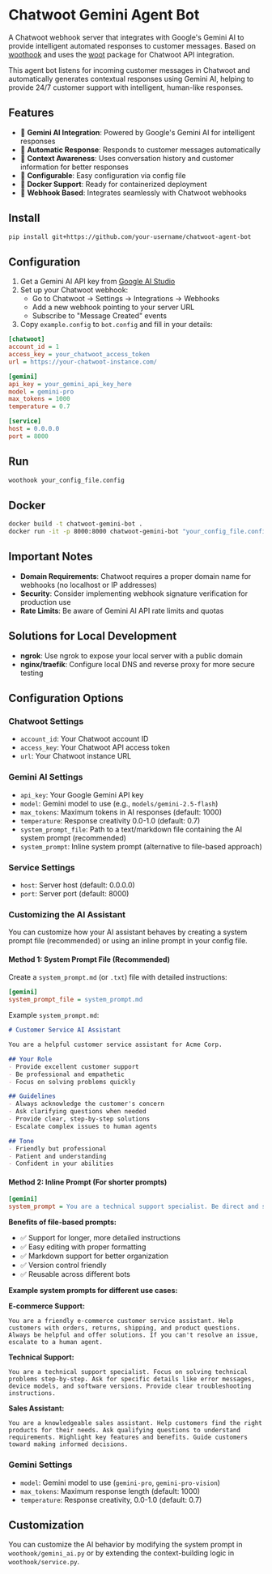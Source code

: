 # Chatwoot Gemini Agent Bot

A Chatwoot webhook server that integrates with Google's Gemini AI to provide intelligent automated responses to customer messages. Based on [woothook](https://github.com/dearkafka/woothook) and uses the [woot](https://github.com/dearkafka/woot) package for Chatwoot API integration.

This agent bot listens for incoming customer messages in Chatwoot and automatically generates contextual responses using Gemini AI, helping to provide 24/7 customer support with intelligent, human-like responses.

## Features

- 🤖 **Gemini AI Integration**: Powered by Google's Gemini AI for intelligent responses
- 💬 **Automatic Response**: Responds to customer messages automatically
- 📝 **Context Awareness**: Uses conversation history and customer information for better responses
- 🔧 **Configurable**: Easy configuration via config file
- 🐳 **Docker Support**: Ready for containerized deployment
- 🔌 **Webhook Based**: Integrates seamlessly with Chatwoot webhooks

## Install

```bash
pip install git+https://github.com/your-username/chatwoot-agent-bot
```

## Configuration

1. Get a Gemini AI API key from [Google AI Studio](https://makersuite.google.com/app/apikey)
2. Set up your Chatwoot webhook:
   - Go to Chatwoot → Settings → Integrations → Webhooks
   - Add a new webhook pointing to your server URL
   - Subscribe to "Message Created" events
3. Copy `example.config` to `bot.config` and fill in your details:

```ini
[chatwoot]
account_id = 1
access_key = your_chatwoot_access_token
url = https://your-chatwoot-instance.com/

[gemini]
api_key = your_gemini_api_key_here
model = gemini-pro
max_tokens = 1000
temperature = 0.7

[service]
host = 0.0.0.0
port = 8000
```

## Run

```bash
woothook your_config_file.config
```

## Docker

```bash
docker build -t chatwoot-gemini-bot .
docker run -it -p 8000:8000 chatwoot-gemini-bot "your_config_file.config"
```

## Important Notes

- **Domain Requirements**: Chatwoot requires a proper domain name for webhooks (no localhost or IP addresses)
- **Security**: Consider implementing webhook signature verification for production use
- **Rate Limits**: Be aware of Gemini AI API rate limits and quotas

## Solutions for Local Development

- **ngrok**: Use ngrok to expose your local server with a public domain
- **nginx/traefik**: Configure local DNS and reverse proxy for more secure testing

## Configuration Options

### Chatwoot Settings
- `account_id`: Your Chatwoot account ID
- `access_key`: Your Chatwoot API access token
- `url`: Your Chatwoot instance URL

### Gemini AI Settings
- `api_key`: Your Google Gemini API key
- `model`: Gemini model to use (e.g., `models/gemini-2.5-flash`)
- `max_tokens`: Maximum tokens in AI responses (default: 1000)
- `temperature`: Response creativity 0.0-1.0 (default: 0.7)
- `system_prompt_file`: Path to a text/markdown file containing the AI system prompt (recommended)
- `system_prompt`: Inline system prompt (alternative to file-based approach)

### Service Settings
- `host`: Server host (default: 0.0.0.0)
- `port`: Server port (default: 8000)

### Customizing the AI Assistant

You can customize how your AI assistant behaves by creating a system prompt file (recommended) or using an inline prompt in your config file.

#### Method 1: System Prompt File (Recommended)

Create a `system_prompt.md` (or `.txt`) file with detailed instructions:

```ini
[gemini]
system_prompt_file = system_prompt.md
```

Example `system_prompt.md`:
```markdown
# Customer Service AI Assistant

You are a helpful customer service assistant for Acme Corp.

## Your Role
- Provide excellent customer support
- Be professional and empathetic
- Focus on solving problems quickly

## Guidelines
- Always acknowledge the customer's concern
- Ask clarifying questions when needed
- Provide clear, step-by-step solutions
- Escalate complex issues to human agents

## Tone
- Friendly but professional
- Patient and understanding
- Confident in your abilities
```

#### Method 2: Inline Prompt (For shorter prompts)

```ini
[gemini]
system_prompt = You are a technical support specialist. Be direct and solution-focused.
```

**Benefits of file-based prompts:**
- ✅ Support for longer, more detailed instructions
- ✅ Easy editing with proper formatting
- ✅ Markdown support for better organization
- ✅ Version control friendly
- ✅ Reusable across different bots

**Example system prompts for different use cases:**

**E-commerce Support:**
```
You are a friendly e-commerce customer service assistant. Help customers with orders, returns, shipping, and product questions. Always be helpful and offer solutions. If you can't resolve an issue, escalate to a human agent.
```

**Technical Support:**
```
You are a technical support specialist. Focus on solving technical problems step-by-step. Ask for specific details like error messages, device models, and software versions. Provide clear troubleshooting instructions.
```

**Sales Assistant:**
```
You are a knowledgeable sales assistant. Help customers find the right products for their needs. Ask qualifying questions to understand requirements. Highlight key features and benefits. Guide customers toward making informed decisions.
```

### Gemini Settings

- `model`: Gemini model to use (`gemini-pro`, `gemini-pro-vision`)
- `max_tokens`: Maximum response length (default: 1000)
- `temperature`: Response creativity, 0.0-1.0 (default: 0.7)

## Customization

You can customize the AI behavior by modifying the system prompt in `woothook/gemini_ai.py` or by extending the context-building logic in `woothook/service.py`.